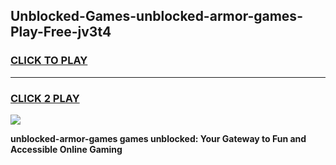 
## Unblocked-Games-unblocked-armor-games-Play-Free-jv3t4
<h3>
<a href="https://premium76.site?title=unblocked-armor-games&ref=22A">CLICK TO PLAY</a></h3>
<hr>

<h3>
<a href="https://premium76.site?title=unblocked-armor-games&ref=22A">CLICK 2 PLAY</a>
  
</h3>

<a href="https://premium76.site?title=unblocked-armor-games&ref=22A"><img src="https://clearcache.store/games.png"></a>


**unblocked-armor-games games unblocked: Your Gateway to Fun and Accessible Online Gaming**
